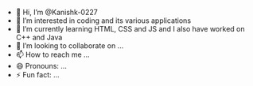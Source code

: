 - 👋 Hi, I’m @Kanishk-0227
- 👀 I’m interested in coding and its various applications
- 🌱 I’m currently learning HTML, CSS and JS and I also have worked on C++ and Java
- 💞️ I’m looking to collaborate on ...
- 📫 How to reach me ...
- 😄 Pronouns: ...
- ⚡ Fun fact: ...

<!---
Kanishk-0227/Kanishk-0227 is a ✨ special ✨ repository because its `README.md` (this file) appears on your GitHub profile.
You can click the Preview link to take a look at your changes.
--->
